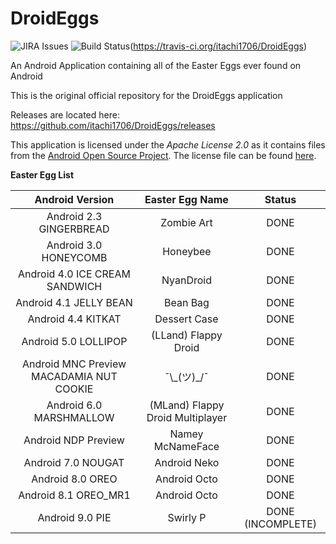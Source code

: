 # DroidEggs 

![JIRA Issues](https://img.shields.io/badge/JIRA-Issues-blue) ![Build Status](https://travis-ci.org/itachi1706/DroidEggs.svg?branch=master)(https://travis-ci.org/itachi1706/DroidEggs)

An Android Application containing all of the Easter Eggs ever found on Android

This is the original official repository for the DroidEggs application

Releases are located here:       
https://github.com/itachi1706/DroidEggs/releases  

This application is licensed under the *Apache License 2.0* as it contains files from the [Android Open Source Project](source.android.com). The license file can be found [here](https://github.com/itachi1706/DroidEggs/blob/master/LICENSE).

**Easter Egg List**

| Android Version | Easter Egg Name | Status |
| :-----------------: | :-----------------: | :--------: |
| Android 2.3 GINGERBREAD | Zombie Art | DONE |
| Android 3.0 HONEYCOMB | Honeybee | DONE |
| Android 4.0 ICE CREAM SANDWICH | NyanDroid | DONE |
| Android 4.1 JELLY BEAN | Bean Bag | DONE |
| Android 4.4 KITKAT | Dessert Case | DONE |
| Android 5.0 LOLLIPOP | (LLand) Flappy Droid | DONE |
| Android MNC Preview MACADAMIA NUT COOKIE | ¯\\\_\(ツ\)\_/¯ | DONE |
| Android 6.0 MARSHMALLOW | (MLand) Flappy Droid Multiplayer | DONE |
| Android NDP Preview | Namey McNameFace | DONE |
| Android 7.0 NOUGAT | Android Neko | DONE |
| Android 8.0 OREO | Android Octo | DONE |
| Android 8.1 OREO_MR1 | Android Octo | DONE |
| Android 9.0 PIE | Swirly P | DONE (INCOMPLETE) |